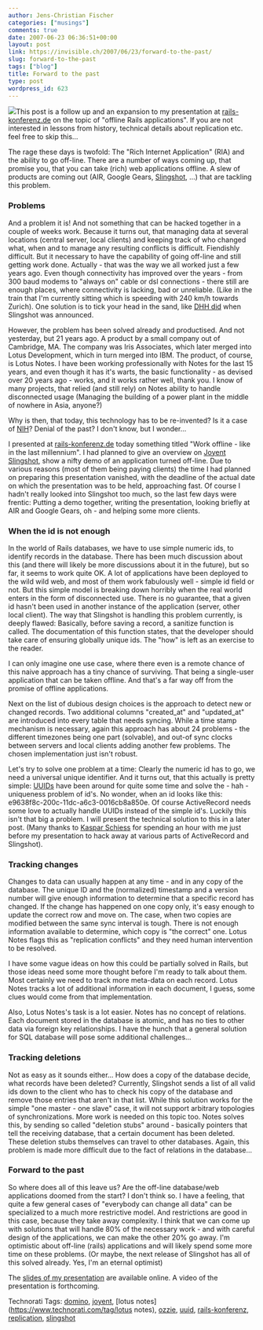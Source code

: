```yaml
---
author: Jens-Christian Fischer
categories: ["musings"]
comments: true
date: 2007-06-23 06:36:51+00:00
layout: post
link: https://invisible.ch/2007/06/23/forward-to-the-past/
slug: forward-to-the-past
tags: ["blog"]
title: Forward to the past
type: post
wordpress_id: 623
---
```


[![](files/forward2past.jpg)](/files/OfflineArbeiten.pdf)This post is a follow up and an expansion to my presentation at [rails-konferenz.de][1] on the topic of "offline Rails applications". If you are not interested in lessons from history, technical details about replication etc. feel free to skip this...

The rage these days is twofold: The "Rich Internet Application" (RIA) and the ability to go off-line. There are a number of ways coming up, that promise you, that you can take (rich) web applications offline. A slew of products are coming out (AIR, Google Gears, [Slingshot][2], ...) that are tackling this problem.

### Problems

And a problem it is! And not something that can be hacked together in a couple of weeks work. Because it turns out, that managing data at several locations (central server, local clients) and keeping track of who changed what, when and to manage any resulting conflicts is difficult. Fiendishly difficult. But it necessary to have the capability of going off-line and still getting work done. Actually - that was the way we all worked just a few years ago. Even though connectivity has improved over the years - from 300 baud modems to "always on" cable or dsl connections - there still are enough places, where connectivity is lacking, bad or unreliable. (Like in the train that I'm currently sitting which is speeding with 240 km/h towards Zurich). One solution is to tick your head in the sand, like [DHH did][3] when Slingshot was announced.

However, the problem has been solved already and productised. And not yesterday, but 21 years ago. A product by a small company out of Cambridge, MA. The company was Iris Associates, which later merged into Lotus Development, which in turn merged into IBM. The product, of course, is Lotus Notes. I have been working professionally with Notes for the last 15 years, and even though it has it's warts, the basic functionality - as devised over 20 years ago - works, and it works rather well, thank you. I know of many projects, that relied (and still rely) on Notes ability to handle disconnected usage (Managing the building of a power plant in the middle of nowhere in Asia, anyone?)

Why is then, that today, this technology has to be re-invented? Is it a case of [NIH][4]? Denial of the past? I don't know, but I wonder...

I presented at [rails-konferenz.de][1] today something titled "Work offline - like in the last millennium". I had planned to give an overview on [Joyent Slingshot][2], show a nifty demo of an application turned off-line. Due to various reasons (most of them being paying clients) the time I had planned on preparing this presentation vanished, with the deadline of the actual date on which the presentation was to be held, approaching fast. Of course I hadn't really looked into Slingshot too much, so the last few days were frentic: Putting a demo together, writing the presentation, looking briefly at AIR and Google Gears, oh - and helping some more clients. 

### When the id is not enough

In the world of Rails databases, we have to use simple numeric ids, to identify records in the database. There has been much discussion about this (and there will likely be more discussions about it in the future), but so far, it seems to work quite OK. A lot of applications have been deployed to the wild wild web, and most of them work fabulously well - simple id field or not. But this simple model is breaking down horribly when the real world enters in the form of disconnected use. There is no guarantee, that a given id hasn't been used in another instance of the application (server, other local client). The way that Slingshot is handling this problem currently, is deeply flawed: Basically, before saving a record, a sanitize function is called. The documentation of this function states, that the developer should take care of ensuring globally unique ids. The "how" is left as an exercise to the reader. 

I can only imagine one use case, where there even is a remote chance of this naive approach has a tiny chance of surviving. That being a single-user application that can be taken offline. And that's a far way off from the promise of offline applications.

Next on the list of dubious design choices is the approach to detect new or changed records. Two additional columns "created_at" and "updated_at" are introduced into every table that needs syncing. While a time stamp mechanism is necessary, again this approach has about 24 problems - the different timezones being one part (solvable), and out-of sync clocks between servers and local clients adding another few problems. The chosen implementation just isn't robust.

Let's try to solve one problem at a time: Clearly the numeric id has to go, we need a universal unique identifier. And it turns out, that this actually is pretty simple: [UUIDs][5] have been around for quite some time and solve the - hah - uniqueness problem of id's. No wonder, when an id looks like this: e9638f8c-200c-11dc-a6c3-0016cb8a850e. Of course ActiveRecord needs some love to actually handle UUIDs instead of the simple id's. Luckily this isn't that big a problem. I will present the technical solution to this in a later post. (Many thanks to [Kaspar Schiess][6] for spending an hour with me just before my presentation to hack away at various parts of ActiveRecord and Slingshot).

### Tracking changes

Changes to data can usually happen at any time - and in any copy of the database. The unique ID and the (normalized) timestamp and a version number will give enough information to determine that a specific record has changed. If the change has happened on one copy only, it's easy enough to update the correct row and move on. The case, when two copies are modified between the same sync interval is tough. There is not enough information available to determine, which copy is "the correct" one. Lotus Notes flags this as "replication conflicts" and they need human intervention to be resolved. 

I have some vague ideas on how this could be partially solved in Rails, but those ideas need some more thought before I'm ready to talk about them. Most certainly we need to track more meta-data on each record. Lotus Notes tracks a lot of additional information in each document, I guess, some clues would come from that implementation.

Also, Lotus Notes's task is a lot easier. Notes has no concept of relations. Each document stored in the database is atomic, and has no ties to other data via foreign key relationships. I have the hunch that a general solution for SQL database will pose some additional challenges...

### Tracking deletions

Not as easy as it sounds either... How does a copy of the database decide, what records have been deleted? Currently, Slingshot sends a list of all valid ids down to the client who has to check his copy of the database and remove those entries that aren't in that list. While this solution works for the simple "one master - one slave" case, it will not support arbitrary topologies of synchronizations. More work is needed on this topic too. Notes solves this, by sending so called "deletion stubs" around - basically pointers that tell the receiving database, that a certain document has been deleted. These deletion stubs themselves can travel to other databases. Again, this problem is made more difficult due to the fact of relations in the database...  

### Forward to the past

So where does all of this leave us? Are the off-line database/web applications doomed from the start? I don't think so. I have a feeling, that quite a few general cases of "everybody can change all data" can be specialized to a much more restrictive model. And restrictions are good in this case, because they take away complexity. I think that we can come up with solutions that will handle 80% of the necessary work - and with careful design of the applications, we can make the other 20% go away. I'm optimistic about off-line (rails) applications and will likely spend some more time on these problems. (Or maybe, the next release of Slingshot has all of this solved already. Yes, I'm an eternal optimist)

The [slides of my presentation][7] are available online. A video of the presentation is forthcoming.


[1]: https://www.rails-konferenz.de
[2]: https://www.joyent.com/slingshot
[3]: https://www.37signals.com/svn/posts/347-youre-not-on-a-fucking-plane-and-if-you-are-it-doesnt-matter
[4]: https://en.wikipedia.org/wiki/Not_Invented_Here
[5]: https://en.wikipedia.org/wiki/Uuid
[6]: https://neotrivium.com/blog/2006/12/4/autor_kaspar_schiess?img_pos=2
[7]: /files/OfflineArbeiten.pdf


Technorati Tags: [domino](https://www.technorati.com/tag/domino), [joyent](https://www.technorati.com/tag/joyent), [lotus notes](https://www.technorati.com/tag/lotus notes), [ozzie](https://www.technorati.com/tag/ozzie), [uuid](https://www.technorati.com/tag/uuid), [rails-konferenz](https://www.technorati.com/tag/rails-konferenz), [replication](https://www.technorati.com/tag/replication), [slingshot](https://www.technorati.com/tag/slingshot)
